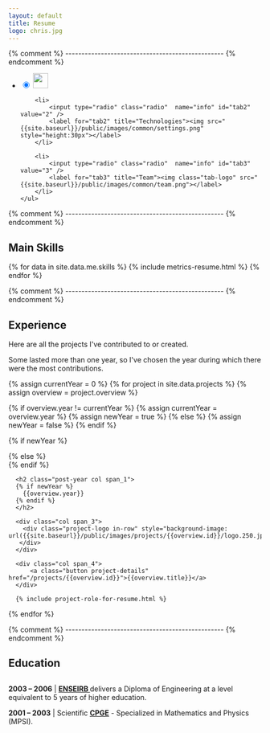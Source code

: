 ```yaml
---
layout: default
title: Resume
logo: chris.jpg
---
```


{% comment %} ------------------------------------------------- {% endcomment %}

<div class="highlight resume-tools">
     <ul class="tabs">
        <li>
            <input type="radio" class="radio"  name="info" id="tab1" value="1" checked />
            <label for="tab1" title="Roles/dates"><img src="{{site.baseurl}}/public/images/common/me.png" style="height:30px"></label>
        </li>

        <li>
            <input type="radio" class="radio"  name="info" id="tab2" value="2" />
            <label for="tab2" title="Technologies"><img src="{{site.baseurl}}/public/images/common/settings.png" style="height:30px"></label>
        </li>

        <li>
            <input type="radio" class="radio"  name="info" id="tab3" value="3" />
            <label for="tab3" title="Team"><img class="tab-logo" src="{{site.baseurl}}/public/images/common/team.png"></label>
        </li>
    </ul>
</div>

{% comment %} ------------------------------------------------- {% endcomment %}

<div class="bundle row gutters fadeInDown animated">
<h2>Main Skills</h2>
{% for data in site.data.me.skills %}
  {% include metrics-resume.html %}
{% endfor %}
</div>

{% comment %} ------------------------------------------------- {% endcomment %}

<section class="archive">

<div class="bundle row gutters fadeInDown animated">
<h2>Experience</h2>

<p>
Here are all the projects I've contributed to or created.
</p>
<p>
Some lasted more than one year, so I've chosen the year during which there were the most contributions.
</p>
</div>

{% assign currentYear = 0 %}
{% for project in site.data.projects %}
{% assign overview = project.overview %}

{% if overview.year != currentYear %}
  {% assign currentYear = overview.year %}
  {% assign newYear = true %}
{% else %}
  {% assign newYear = false %}
{% endif %}

{% if newYear %}
<div class="bundle row gutters fadeInDown animated">
{% else %}
<div class="bundle-content row gutters fadeInDown animated">
{% endif %}

  <div class="project col span_12">

      <h2 class="post-year col span_1">
      {% if newYear %}
        {{overview.year}}
      {% endif %}
      </h2>

      <div class="col span_3">
        <div class="project-logo in-row" style="background-image: url({{site.baseurl}}/public/images/projects/{{overview.id}}/logo.250.jpg);">
       </div>
      </div>

      <div class="col span_4">
          <a class="button project-details" href="/projects/{{overview.id}}">{{overview.title}}</a>
      </div>

      {% include project-role-for-resume.html %}

  </div>
</div>

{% endfor %}

{% comment %} ------------------------------------------------- {% endcomment %}


<div class="bundle row gutters fadeInDown animated">
<h2>Education</h2>
<h2 class="post-year col span_1">
</h2>

<p>
<b>2003 – 2006</b>  | <a href="http://www.enseirb-matmeca.fr/"> <b>ENSEIRB </b></a> delivers a Diploma of Engineering at a level equivalent to 5 years of higher education.
</p>

<p>
<b>2001 – 2003</b>  | Scientific <a href="http://en.wikipedia.org/wiki/Classe_pr%C3%A9paratoire_aux_grandes_%C3%A9coles"> <b>CPGE</b></a> - Specialized in Mathematics and Physics (MPSI).
</p>

</div>


</section>
